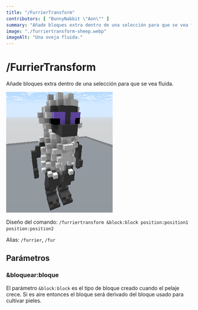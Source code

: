 ```yaml
---
title: "/FurrierTransform"
contributors: [ "BunnyNabbit \"Aon\"" ]
summary: "Añade bloques extra dentro de una selección para que se vea fluida."
image: "./furriertransform-sheep.webp"
imageAlt: "Una oveja fluida."
---
```


# /FurrierTransform

Añade bloques extra dentro de una selección para que se vea fluida.

![Una oveja fluida. ](./furriertransform-sheep.webp)

Diseño del comando: `/furriertransform &block:block position:position1 position:position2`

Alias: `/furrier`, `/fur`

## Parámetros

### &bloquear:bloque

El parámetro `&block:block` es el tipo de bloque creado cuando el pelaje crece. Si es aire entonces el bloque será derivado del bloque usado para cultivar pieles.
